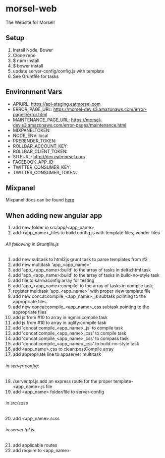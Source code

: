 # morsel-web

The Website for Morsel!

## Setup

1. Install Node, Bower
2. Clone repo
3. $ npm install
4. $ bower install
5. update server-config/config.js with template
6. See Gruntfile for tasks

## Environment Vars
* APIURL:               https://api-staging.eatmorsel.com
* ERROR_PAGE_URL:       https://morsel-dev.s3.amazonaws.com/error-pages/error.html
* MAINTENANCE_PAGE_URL: https://morsel-dev.s3.amazonaws.com/error-pages/maintenance.html
* MIXPANELTOKEN:        
* NODE_ENV:             local
* PRERENDER_TOKEN:      
* ROLLBAR_ACCOUNT_KEY:
* ROLLBAR_CLIENT_TOKEN:
* SITEURL:              http://dev.eatmorsel.com
* FACEBOOK_APP_ID:      
* TWITTER_CONSUMER_KEY:
* TWITTER_CONSUMER_TOKEN:

## Mixpanel
Mixpanel docs can be found [here](/docs/mixpanel.md)

## When adding new angular app
1. add new folder in src/app/<app_name>
2. add <app_name>_files to build.config.js with template files, vendor files

###### All following in Gruntfile.js

1. add new subtask to html2js grunt task to parse templates from #2
2. add new multitask 'app_<app_name>'
3. add 'app_<app_name>:build' to the array of tasks in delta:html task
4. add 'app_<app_name>:build' to the array of tasks in build-no-style task
5. add file to karmaconfig array for testing
6. add 'app_<app_name>:compile' to the array of tasks in compile task
7. register multitask 'app_<app_name>' with proper view template file
8. add new concat:compile_<app_name>_js subtask pointing to the appropriate files
9. add new concat:compile_<app_name>_css subtask pointing to the appropriate files
10. add js from #10 to array in ngmin:compile task
11. add js from #10 to array in uglify:compile task
12. add 'concat:compile_<app_name>_js' to compile task
13. add 'concat:compile_<app_name>_css' to compile task
14. add 'concat:compile_<app_name>_css' to compass task
15. add 'concat:compile_<app_name>_css' to build-no-style task
16. add <app_name>.css to clean:postCompile array
17. add appropriate line to appserver multitask

###### in server config:
18. /server.tpl.js add an express route for the proper template-<app_name>.js file
19. add <app_name> folder/file to server-config

###### in src/sass
20. add <app_name>.scss

###### in server.tpl.js:
21. add applicable routes
22. add require to <app_name>

